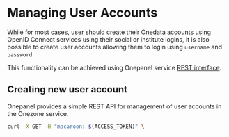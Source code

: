 # Managing User Accounts

While for most cases, user should create their Onedata accounts using OpenID Connect services using their social or institute logins, it is also possible to create user accounts allowing them to login using `username` and `password`.

This functionality can be achieved using Onepanel service [REST interface](../advanced/rest/onepanel/overview.md).

## Creating new user account

Onepanel provides a simple REST API for management of user accounts in the Onezone service.

```bash
curl -X GET -H "macaroon: $(ACCESS_TOKEN)" \

```